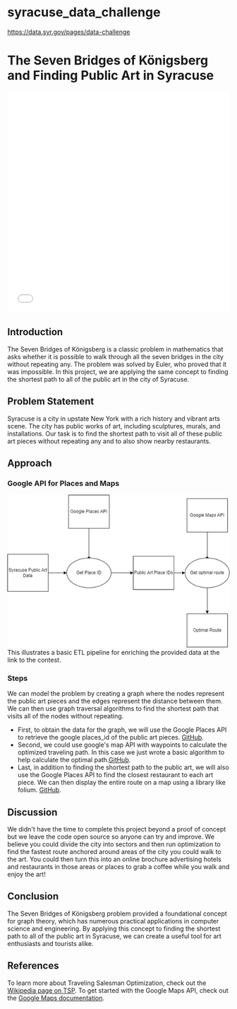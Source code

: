 # syracuse_data_challenge
https://data.syr.gov/pages/data-challenge

# The Seven Bridges of Königsberg and Finding Public Art in Syracuse
<iframe src="syracuse_route.html"
        width="100%"
        height="500"
        style="border:none;"></iframe>

## Introduction

The Seven Bridges of Königsberg is a classic problem in mathematics that asks whether it is possible to walk through all the seven bridges in the city without repeating any. The problem was solved by Euler, who proved that it was impossible. In this project, we are applying the same concept to finding the shortest path to all of the public art in the city of Syracuse.

## Problem Statement

Syracuse is a city in upstate New York with a rich history and vibrant arts scene. The city has public works of art, including sculptures, murals, and installations. Our task is to find the shortest path to visit all of these public art pieces without repeating any and to also show nearby restaurants. 

## Approach

### Google API for Places and Maps 
![Alt Text](/images/Google_API_ETL.png)
This illustrates a basic ETL pipeline for enriching the provided data at the link to the contest. 

### Steps 
We can model the problem by creating a graph where the nodes represent the public art pieces and the edges represent the distance between them. We can then use graph traversal algorithms to find the shortest path that visits all of the nodes without repeating.

* First, to obtain the data for the graph, we will use the Google Places API to retrieve the google places_id of the public art pieces. [GitHub](PlacesAPI.py).
* Second, we could use google's map API with waypoints to calculate the optimized traveling path. In this case we just wrote a basic algorithm to help calculate the optimal path.[GitHub](optimal.py).
* Last, in addition to finding the shortest path to the public art, we will also use the Google Places API to find the closest restaurant to each art piece. We can then display the entire route on a map using a library like folium. [GitHub](visualize.py).

## Discussion 
We didn't have the time to complete this project beyond a proof of concept but we leave the code open source so anyone can try and improve. We believe you could divide the city into sectors and then run optimization to find the fastest route anchored around areas of the city you could walk to the art. You could then turn this into an online brochure advertising hotels and restaurants in those areas or places to grab a coffee while you walk and enjoy the art! 

## Conclusion

The Seven Bridges of Königsberg problem provided a foundational concept for graph theory, which has numerous practical applications in computer science and engineering. By applying this concept to finding the shortest path to all of the public art in Syracuse, we can create a useful tool for art enthusiasts and tourists alike.

## References 
To learn more about Traveling Salesman Optimization, check out the [Wikipedia page on TSP](https://en.wikipedia.org/wiki/Travelling_salesman_problem).
To get started with the Google Maps API, check out the [Google Maps documentation](https://developers.google.com/maps/documentation).